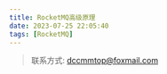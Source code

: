 ```yaml
---
title: RocketMQ高级原理
date: 2023-07-25 22:05:40
tags: [RocketMQ]
---
```




> 联系方式: dccmmtop@foxmail.com